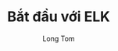 ---
layout: post
title: "Bắt đầu với ELK"
author: "Long Tom"
categories: journal
tags: [documentation,elk,tutorial]
image: cutting.jpg
---